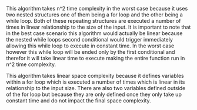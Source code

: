 This algorithm takes n^2 time complexity in the worst case because it uses two nested structures one of them being a for loop and the other being a while loop. Both of these repeating structures are executed a number of times in linear relationship to the size of the input. It is important to note that in the best case scenario this algorithm would actually be linear because the nested while loops second conditional would trigger immediately allowing this while loop to execute in constant time. In the worst case however this while loop will be ended only by the first conditional and therefor it will take linear time to execute making the entire function run in n^2 time complexity. 

This algorithm takes linear space complexity because it defines variables within a for loop which is executed a number of times which is linear in its relationship to the input size. There are also two variables defined outside of the for loop but because they are only defined once they only take up constant time and do not impact the final space complexity. 